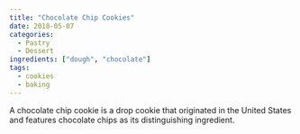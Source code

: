 ```yaml
---
title: "Chocolate Chip Cookies"
date: 2018-05-07
categories:
  - Pastry
  - Dessert
ingredients: ["dough", "chocolate"]
tags:
  - cookies
  - baking
---
```


A chocolate chip cookie is a drop cookie that originated in the United States
and features chocolate chips as its distinguishing ingredient.

